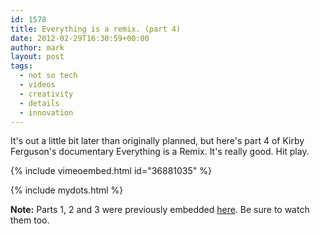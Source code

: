 ```yaml
---
id: 1578
title: Everything is a remix. (part 4)
date: 2012-02-29T16:30:59+00:00
author: mark
layout: post
tags:
  - not so tech
  - videos
  - creativity
  - details
  - innovation
---
```

It's out a little bit later than originally planned, but here's part 4 of Kirby Ferguson's documentary Everything is a Remix. It's really good. Hit play.

{% include vimeoembed.html id="36881035" %}

{% include mydots.html %}

**Note:** Parts 1, 2 and 3 were previously embedded [here](http://www.sallonoroff.co.uk/blog/2011/07/everything-is-a-remix/). Be sure to watch them too.

